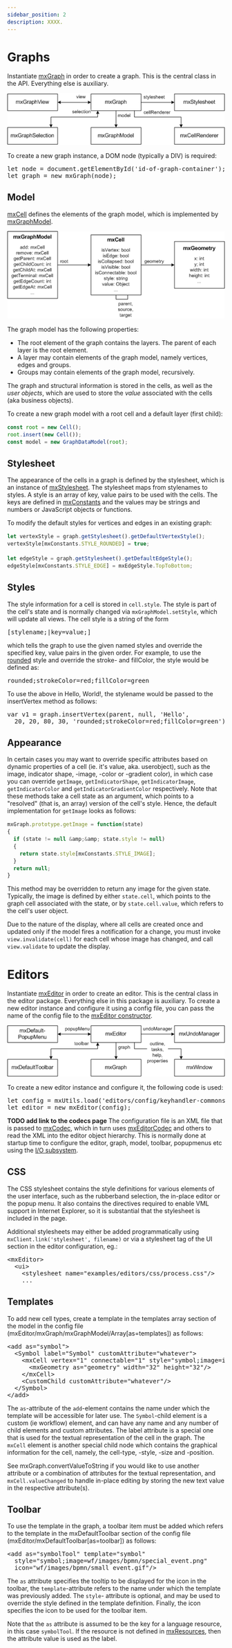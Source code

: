 ```yaml
---
sidebar_position: 2
description: XXXX.
---
```


# Graphs

[//]: # (TODO add mxGraph copyright)


<p>
  Instantiate <a href="js-api/files/view/mxGraph-js.html">mxGraph</a>
  in order to create a graph. This is the central class in the API.
  Everything else is auxiliary.
</p>

![](assets/graphs/graph.png)

<p>
  To create a new graph instance, a DOM node (typically a DIV) is
  required:
</p>
<pre>
let node = document.getElementById('id-of-graph-container');
let graph = new mxGraph(node);
</pre>
<h2><a id="Model"></a>Model</h2>
<p>
  <a href="js-api/files/model/mxCell-js.html">mxCell</a> defines the
  elements of the graph model, which is implemented by
  <a href="js-api/files/model/mxGraphModel-js.html">mxGraphModel</a>.
</p>

![](assets/graphs/model.png)



<p>
  The graph model has the following properties:
</p>
<ul>
  <li>
    The root element of the graph contains the layers.
    The parent of each layer is the root element.
  </li>
  <li>
    A layer may contain elements of the graph model,
    namely vertices, edges and groups.
  </li>
  <li>
    Groups may contain elements of the graph model,
    recursively.
  </li>
</ul>
<p>
  The graph and structural information is stored in the cells, as well as the
  <i>user objects</i>, which are used to store the <i>value</i> associated with
  the cells (aka business objects).
</p>
<p>
  To create a new graph model with a root cell and a default layer (first child):
</p>

```javascript
const root = new Cell();
root.insert(new Cell());
const model = new GraphDataModel(root);
```


<h2><a id="Stylesheet"></a>Stylesheet</h2>
<p>
  The appearance of the cells in a graph is defined by the
  stylesheet, which is an instance of
  <a href="js-api/files/view/mxStylesheet-js.html">mxStylesheet</a>.
  The stylesheet maps from stylenames to styles.
  A style is an array of key, value pairs to be
  used with the cells. The keys are defined in
  <a href="js-api/files/util/mxConstants-js.html">mxConstants</a> and the values may be
  strings and numbers or JavaScript objects or functions.
</p>
<p>
  To modify the default styles for vertices and edges in an existing graph:
</p>

```javascript
let vertexStyle = graph.getStylesheet().getDefaultVertexStyle();
vertexStyle[mxConstants.STYLE_ROUNDED] = true;

let edgeStyle = graph.getStylesheet().getDefaultEdgeStyle();
edgeStyle[mxConstants.STYLE_EDGE] = mxEdgeStyle.TopToBottom;
```


<h2><a id="Styles"></a>Styles</h2>
<p>
  The style information for a cell is stored in <code>cell.style</code>.
  The style is part of the cell's state and is normally changed via
  <code>mxGraphModel.setStyle</code>, which will update all views.
  The cell style is a string of the form
</p>
<pre>
[stylename;|key=value;]
</pre>
<p>
  which tells the graph to use the given named styles and override the
  specified key, value pairs in the given order. For example, to use the
  <a href="js-api/files/view/mxStylesheet-js.html#mxStylesheet.putCellStyle">rounded</a>
  style and override the stroke- and fillColor, the style would be defined as:
</p>
<pre>
rounded;strokeColor=red;fillColor=green
</pre>
<p>
  To use the above in Hello, World!, the stylename would be passed to the
  insertVertex method as follows:
</p>
<pre>
var v1 = graph.insertVertex(parent, null, 'Hello',
  20, 20, 80, 30, 'rounded;strokeColor=red;fillColor=green');
</pre>
<h2><a id="Appearance"></a>Appearance</h2>
<p>
  In certain cases you may want to override specific attributes based on
  dynamic properties of a cell (ie. it's value, aka. userobject), such as
  the image, indicator shape, -image, -color or -gradient color), in
  which case you can override <code>getImage</code>,
  <code>getIndicatorShape</code>, <code>getIndicatorImage</code>,
  <code>getIndicatorColor</code> and <code>getIndicatorGradientColor</code>
  respectively. Note that these methods take a cell state as an argument,
  which points to a "resolved" (that is, an array) version of the
  cell's style. Hence, the default implementation for <code>getImage</code>
  looks as follows:
</p>

```javascript
mxGraph.prototype.getImage = function(state)
{
  if (state != null &amp;&amp; state.style != null)
  {
    return state.style[mxConstants.STYLE_IMAGE];
  }
  return null;
}
```

<p>
  This method may be overridden to return any image for the given state.
  Typically, the image is defined by either <code>state.cell</code>,
  which points to the graph cell associated with the state, or by
  <code>state.cell.value</code>, which refers to the cell's user object.
</p>
<p>
  Due to the nature of the display, where all cells are created once and
  updated only if the model fires a notification for a change, you must
  invoke <code>view.invalidate(cell)</code> for each cell whose image
  has changed, and call <code>view.validate</code> to update the display.
</p>
<h1><a id="Editors"></a>Editors</h1>
<p>
  Instantiate <a href="js-api/files/editor/mxEditor-js.html">mxEditor</a> in
  order to create an editor. This is the central class in the editor
  package. Everything else in this package is auxiliary.
  To create a new editor instance and configure it using a config
  file, you can pass the name of the config file to the
  <a href="js-api/files/editor/mxEditor-js.html#mxEditor.mxEditor">mxEditor constructor</a>.
</p>


![](assets/graphs/editor.png)

<p>
  To create a new editor instance and configure it, the following code is used:
</p>
<pre>
let config = mxUtils.load('editors/config/keyhandler-commons.xml').getDocumentElement();
let editor = new mxEditor(config);
</pre>
<p>
  <b>TODO add link to the codecs page</b>
  The configuration file is an XML file that is passed to
  <a href="js-api/files/io/mxCodec-js.html">mxCodec</a>, which in
  turn uses <a href="js-api/files/io/mxEditorCodec-js.html">mxEditorCodec</a>
  and others to read the XML into the editor object hierarchy. This is normally
  done at startup time to configure the editor, graph, model, toolbar, popupmenus
  etc using the <a href="#InputOutput">I/O subsystem</a>.
</p>


<h2><a id="CSS"></a>CSS</h2>
<p>
  The CSS stylesheet contains the style definitions for various
  elements of the user interface, such as the rubberband selection,
  the in-place editor or the popup menu. It also contains the directives
  required to enable VML support in Internet Explorer, so it is substantial
  that the stylesheet is included in the page.
</p>
<p>
  Additional stylesheets may either be added programmatically using
  <code>mxClient.link('stylesheet', filename)</code> or
  via a stylesheet tag of the UI section in the editor configuration, eg.:
</p>


<pre>
&lt;mxEditor&gt;
  &lt;ui&gt;
    &lt;stylesheet name="examples/editors/css/process.css"/&gt;
    ...
</pre>



<h2><a id="Templates"></a>Templates</h2>
<p>
  To add new cell types, create a template in the templates array section of
  the model in the config file (mxEditor/mxGraph/mxGraphModel/Array[as=templates])
  as follows:
</p>
<pre>
&lt;add as="symbol"&gt;
  &lt;Symbol label="Symbol" customAttribute="whatever"&gt;
    &lt;mxCell vertex="1" connectable="1" style="symbol;image=images/event.png"&gt;
      &lt;mxGeometry as="geometry" width="32" height="32"/&gt;
    &lt;/mxCell&gt;
    &lt;CustomChild customAttribute="whatever"/&gt;
  &lt;/Symbol&gt;
&lt;/add&gt;
</pre>
<p>
  The <code>as</code>-attribute of the <code>add</code>-element contains the
  name under which the template will be accessible for later use. The
  <code>Symbol</code>-child element is a custom (ie workflow) element, and
  can have any name and any number of child elements and custom attributes.
  The label attribute is a special one that is used for the textual
  representation of the cell in the graph. The <code>mxCell</code> element
  is another special child node which contains the graphical information for
  the cell, namely, the cell-type, -style, -size and -position.
</p>
<p>
  See mxGraph.convertValueToString if you would like to use another
  attribute or a combination of attributes for the textual representation,
  and <code>mxCell.valueChanged</code> to handle in-place editing by storing
  the new text value in the respective attribute(s).
</p>


<h2><a id="Toolbar"></a>Toolbar</h2>
<p>
  To use the template in the graph, a toolbar item must be added which refers
  to the template in the mxDefaultToolbar section of the config file
  (mxEditor/mxDefaultToolbar[as=toolbar]) as follows:
</p>
<pre>
&lt;add as="symbolTool" template="symbol"
  style="symbol;image=wf/images/bpmn/special_event.png"
  icon="wf/images/bpmn/small_event.gif"/&gt;
</pre>
<p>
  The <code>as</code> attribute specifies the tooltip to be displayed for the
  icon in the toolbar, the <code>template</code>-attribute refers to the name
  under which the template was previously added. The <code>style</code>-
  attribute is optional, and may be used to override the style defined in the
  template definition. Finally, the icon specifies the icon to be used for the
  toolbar item.
</p>
<p>
  Note that the <code>as</code> attribute is assumed to be the key for a language
  resource, in this case <code>symbolTool</code>. If the resource is not defined
  in <a href="js-api/files/util/mxResources-js.html">mxResources</a>, then the
  attribute value is used as the label.
</p>

